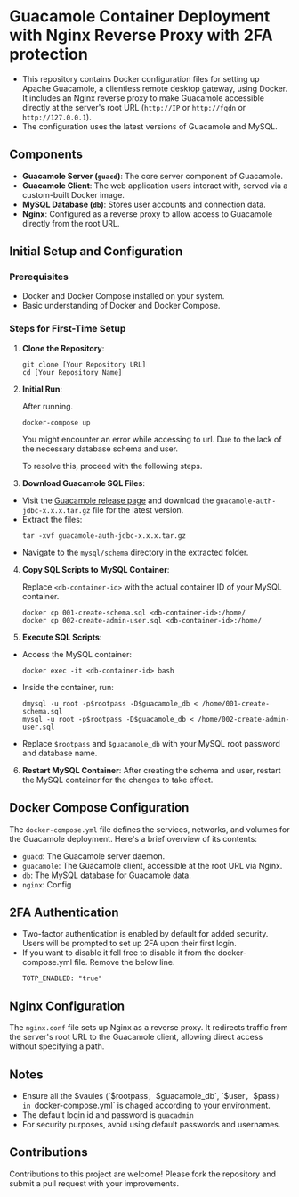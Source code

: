 # Guacamole Container Deployment with Nginx Reverse Proxy with 2FA protection

- This repository contains Docker configuration files for setting up Apache Guacamole, a clientless remote desktop gateway, using Docker. It includes an Nginx reverse proxy to make Guacamole accessible directly at the server's root URL (`http://IP` or `http://fqdn` or `http://127.0.0.1`). 
- The configuration uses the latest versions of Guacamole and MySQL.

## Components
- **Guacamole Server (`guacd`)**: The core server component of Guacamole.
- **Guacamole Client**: The web application users interact with, served via a custom-built Docker image.
- **MySQL Database (`db`)**: Stores user accounts and connection data.
- **Nginx**: Configured as a reverse proxy to allow access to Guacamole directly from the root URL.

## Initial Setup and Configuration

### Prerequisites
- Docker and Docker Compose installed on your system.
- Basic understanding of Docker and Docker Compose.

### Steps for First-Time Setup
1. **Clone the Repository**:
    ```
    git clone [Your Repository URL]
    cd [Your Repository Name]
    ```

2. **Initial Run**:

   After running.
    ```
    docker-compose up
    ```

   You might encounter an error while accessing to url. Due to the lack of the necessary database schema and user.

   To resolve this, proceed with the following steps.

4. **Download Guacamole SQL Files**:
- Visit the [Guacamole release page](https://guacamole.apache.org/releases/) and download the `guacamole-auth-jdbc-x.x.x.tar.gz` file for the latest version.
- Extract the files:
  ```
  tar -xvf guacamole-auth-jdbc-x.x.x.tar.gz
  ```
- Navigate to the `mysql/schema` directory in the extracted folder.

4. **Copy SQL Scripts to MySQL Container**:

   Replace `<db-container-id>` with the actual container ID of your MySQL container.
    ```  
    docker cp 001-create-schema.sql <db-container-id>:/home/
    docker cp 002-create-admin-user.sql <db-container-id>:/home/
    ```

6. **Execute SQL Scripts**:
- Access the MySQL container:
    ```
    docker exec -it <db-container-id> bash
    ```
- Inside the container, run:
    ```
    dmysql -u root -p$rootpass -D$guacamole_db < /home/001-create-schema.sql
    mysql -u root -p$rootpass -D$guacamole_db < /home/002-create-admin-user.sql
    ```
- Replace `$rootpass` and `$guacamole_db` with your MySQL root password and database name.

6. **Restart MySQL Container**:
After creating the schema and user, restart the MySQL container for the changes to take effect.

## Docker Compose Configuration

The `docker-compose.yml` file defines the services, networks, and volumes for the Guacamole deployment. Here's a brief overview of its contents:

- `guacd`: The Guacamole server daemon.
- `guacamole`: The Guacamole client, accessible at the root URL via Nginx.
- `db`: The MySQL database for Guacamole data.
- `nginx`: Config
## 2FA Authentication

- Two-factor authentication is enabled by default for added security. Users will be prompted to set up 2FA upon their first login.
- If you want to disable it fell free to disable it from the docker-compose.yml file. Remove the below line.
    ```
    TOTP_ENABLED: "true"
    ```

## Nginx Configuration

The `nginx.conf` file sets up Nginx as a reverse proxy. It redirects traffic from the server's root URL to the Guacamole client, allowing direct access without specifying a path.

## Notes

- Ensure all the $vaules (`$rootpass`, `$guacamole_db`, `$user`, `$pass`) in `docker-compose.yml` is chaged according to your environment.
- The default login id and password is `guacadmin`
- For security purposes, avoid using default passwords and usernames.

## Contributions

Contributions to this project are welcome! Please fork the repository and submit a pull request with your improvements.
